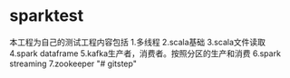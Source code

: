 # sparktest
本工程为自己的测试工程内容包括
1.多线程
2.scala基础
3.scala文件读取
4.spark dataframe
5.kafka生产者，消费者。按照分区的生产和消费
6.spark streaming
7.zookeeper
"# gitstep" 
